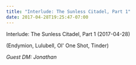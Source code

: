 ```yaml
---
title: "Interlude: The Sunless Citadel, Part 1"
date: 2017-04-28T19:25:47-07:00
---
```


Interlude: The Sunless Citadel, Part 1 (2017-04-28)

(Endymion, Lulubell, Ol' One Shot, Tinder)

_Guest DM: Jonathan_
